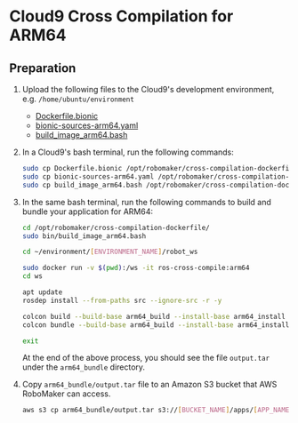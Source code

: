# Cloud9 Cross Compilation for ARM64

## Preparation

1. Upload the following files to the Cloud9's development environment, e.g. `/home/ubuntu/environment`
   - [Dockerfile.bionic](Dockerfile.bionic)
   - [bionic-sources-arm64.yaml](bionic-sources-arm64.yaml)
   - [build_image_arm64.bash](build_image_arm64.bash)

2. In a Cloud9's bash terminal, run the following commands:

    ```bash
    sudo cp Dockerfile.bionic /opt/robomaker/cross-compilation-dockerfile/
    sudo cp bionic-sources-arm64.yaml /opt/robomaker/cross-compilation-dockerfile/
    sudo cp build_image_arm64.bash /opt/robomaker/cross-compilation-dockerfile/bin/
    ```

3. In the same bash terminal, run the following commands to build and bundle your application for ARM64:

    ```bash
    cd /opt/robomaker/cross-compilation-dockerfile/
    sudo bin/build_image_arm64.bash

    cd ~/environment/[ENVIRONMENT_NAME]/robot_ws

    sudo docker run -v $(pwd):/ws -it ros-cross-compile:arm64
    cd ws

    apt update
    rosdep install --from-paths src --ignore-src -r -y

    colcon build --build-base arm64_build --install-base arm64_install
    colcon bundle --build-base arm64_build --install-base arm64_install --bundle-base arm64_bundle --apt-sources-list /opt/cross/apt-sources.yaml

    exit
    ```

    At the end of the above process, you should see the file `output.tar` under the `arm64_bundle` directory.

4. Copy `arm64_bundle/output.tar` file to an Amazon S3 bucket that AWS RoboMaker can access.

    ```bash
    aws s3 cp arm64_bundle/output.tar s3://[BUCKET_NAME]/apps/[APP_NAME].arm64.tar
    ```
